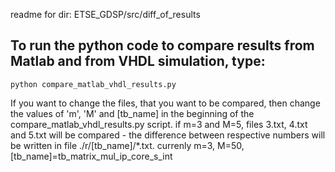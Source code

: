 readme for dir: ETSE_GDSP/src/diff_of_results

## To run the python code to compare results from Matlab and from VHDL simulation, type:

    python compare_matlab_vhdl_results.py

If you want to change the files, that you want to be compared, then change the values of 'm', 'M' and [tb_name] in the beginning of the compare_matlab_vhdl_results.py script. if m=3 and M=5, files 3.txt, 4.txt and 5.txt will be compared - the difference between respective numbers will be written in file ./r/[tb_name]/*.txt. currenly m=3, M=50, [tb_name]=tb_matrix_mul_ip_core_s_int
